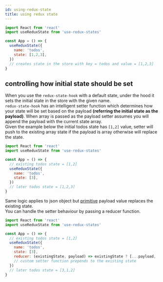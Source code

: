 ```yaml
---
id: using-redux-state
title: using redux state
---
```


```js
import React from 'react'
import useReduxState from 'use-redux-states'

const App = () => {
  useReduxState({
    name: 'todos',
    state: [1,2,3],
  })
  // creates state in the store with key = todos and value = [1,2,3]
}
```
## controlling how initial state should be set
When you use the `redux-state-hook` with a default state, under the hood it sets the initial state in the store with the given name.<br/>
`redux-state-hook` has an intelligent setter function which determines how your state will be set based on the payload **(referring the initial state as the payload)**.
When array is passed as the payload setter assumes you will append the payload with the current state array.<br />
Given the example below the initial todos state has `[1,2]` value, setter will push to the existing array state if the payload is array otherwise will replace the state.
```js
import React from 'react'
import useReduxState from 'use-redux-states'

const App = () => {
  // existing todos state = [1,2]
  useReduxState({
    name: 'todos',
    state: [3],
  })
  // later todos state = [1,2,3]
}
```
Same logic applies to json object but [primitive](https://developer.mozilla.org/en-US/docs/Glossary/Primitive) payload value replaces the existing state.<br/>
You can handle the setter behaviour by passing a reducer function.
```js
import React from 'react'
import useReduxState from 'use-redux-states'

const App = () => {
  // existing todos state = [1,2]
  useReduxState({
    name: 'todos',
    state: [3],
    reducer: (existingState, payload) => existingState ? [...payload, ...existingState] : payload
    // custom setter function prepends to the existing state
  })
  // later todos state = [3,1,2]
}
```
